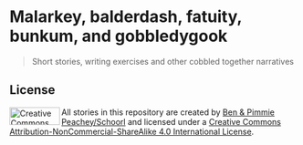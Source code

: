# Malarkey, balderdash, fatuity, bunkum, and gobbledygook

> Short stories, writing exercises and other cobbled together narratives

## License

[<img width="88" height="31" src="https://licensebuttons.net/l/by-nc-sa/4.0/88x31.png" alt="Creative Commons Licence" align="left">][license-page]
All stories in this repository are created by [Ben & Pimmie Peachey/Schoorl][medium-peachey-schoorl]
and licensed under a [Creative Commons Attribution-NonCommercial-ShareAlike 4.0 International License][license-page].

[license-page]: http://creativecommons.org/licenses/by-nc-sa/4.0/
[license-image-small]: https://licensebuttons.net/l/by-nc-sa/4.0/80x15.png
[medium-peachey-schoorl]: https://medium.com/peachey-schoorl
